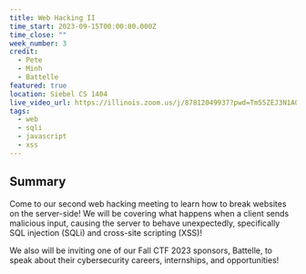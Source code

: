 ```yaml
---
title: Web Hacking II
time_start: 2023-09-15T00:00:00.000Z
time_close: ""
week_number: 3
credit:
  - Pete
  - Minh
  - Battelle
featured: true
location: Siebel CS 1404
live_video_url: https://illinois.zoom.us/j/87812049937?pwd=Tm55ZEJ3N1A0cEdpNW1QZG40RXFlZz09
tags:
  - web
  - sqli
  - javascript
  - xss
---
```

## Summary
Come to our second web hacking meeting to learn how to break websites on the server-side! We will be covering what happens when a client sends malicious input, causing the server to behave unexpectedly, specifically SQL injection (SQLi) and cross-site scripting (XSS)!

We also will be inviting one of our Fall CTF 2023 sponsors, Battelle, to speak about their cybersecurity careers, internships, and opportunities!